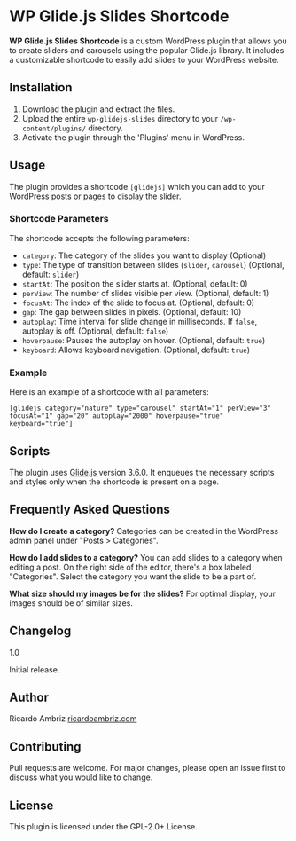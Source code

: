 # WP Glide.js Slides Shortcode

**WP Glide.js Slides Shortcode** is a custom WordPress plugin that allows you to create sliders and carousels using the popular Glide.js library. It includes a customizable shortcode to easily add slides to your WordPress website.

## Installation

1. Download the plugin and extract the files.
2. Upload the entire `wp-glidejs-slides` directory to your `/wp-content/plugins/` directory.
3. Activate the plugin through the 'Plugins' menu in WordPress.

## Usage

The plugin provides a shortcode `[glidejs]` which you can add to your WordPress posts or pages to display the slider.

### Shortcode Parameters

The shortcode accepts the following parameters:

- `category`: The category of the slides you want to display (Optional)
- `type`: The type of transition between slides (`slider`, `carousel`) (Optional, default: `slider`)
- `startAt`: The position the slider starts at. (Optional, default: 0)
- `perView`: The number of slides visible per view. (Optional, default: 1)
- `focusAt`: The index of the slide to focus at. (Optional, default: 0)
- `gap`: The gap between slides in pixels. (Optional, default: 10)
- `autoplay`: Time interval for slide change in milliseconds. If `false`, autoplay is off. (Optional, default: `false`)
- `hoverpause`: Pauses the autoplay on hover. (Optional, default: `true`)
- `keyboard`: Allows keyboard navigation. (Optional, default: `true`)

### Example

Here is an example of a shortcode with all parameters:

`[glidejs category="nature" type="carousel" startAt="1" perView="3" focusAt="1" gap="20" autoplay="2000" hoverpause="true" keyboard="true"]`


## Scripts

The plugin uses [Glide.js](https://glidejs.com/) version 3.6.0. It enqueues the necessary scripts and styles only when the shortcode is present on a page.

## Frequently Asked Questions

**How do I create a category?**
Categories can be created in the WordPress admin panel under "Posts > Categories".

**How do I add slides to a category?**
You can add slides to a category when editing a post. On the right side of the editor, there's a box labeled "Categories". Select the category you want the slide to be a part of.

**What size should my images be for the slides?**
For optimal display, your images should be of similar sizes.

## Changelog

1.0

Initial release.

## Author

Ricardo Ambriz [ricardoambriz.com](https://ricardoambriz.com) 

## Contributing

Pull requests are welcome. For major changes, please open an issue first to discuss what you would like to change.

## License

This plugin is licensed under the GPL-2.0+ License.